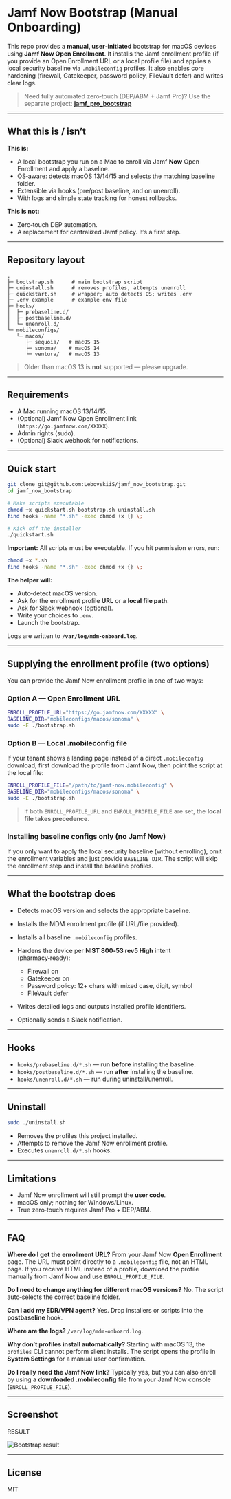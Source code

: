 # Jamf Now Bootstrap (Manual Onboarding)

This repo provides a **manual, user‑initiated** bootstrap for macOS devices using **Jamf Now Open Enrollment**. It installs the Jamf enrollment profile (if you provide an Open Enrollment URL or a local profile file) and applies a local security baseline via `.mobileconfig` profiles. It also enables core hardening (firewall, Gatekeeper, password policy, FileVault defer) and writes clear logs.

> Need fully automated zero‑touch (DEP/ABM + Jamf Pro)? Use the separate project:
> **[jamf\_pro\_bootstrap](https://github.com/LebovskiiS/jamf_pro_bootstrap)**

---

## What this is / isn’t

**This is:**

* A local bootstrap you run on a Mac to enroll via Jamf **Now** Open Enrollment and apply a baseline.
* OS‑aware: detects macOS 13/14/15 and selects the matching baseline folder.
* Extensible via hooks (pre/post baseline, and on unenroll).
* With logs and simple state tracking for honest rollbacks.

**This is not:**

* Zero‑touch DEP automation.
* A replacement for centralized Jamf policy. It’s a first step.

---

## Repository layout

```
.
├─ bootstrap.sh      # main bootstrap script
├─ uninstall.sh      # removes profiles, attempts unenroll
├─ quickstart.sh     # wrapper; auto detects OS; writes .env
├─ .env_example      # example env file
├─ hooks/
│  ├─ prebaseline.d/
│  ├─ postbaseline.d/
│  └─ unenroll.d/
└─ mobileconfigs/
   └─ macos/
      ├─ sequoia/   # macOS 15
      ├─ sonoma/    # macOS 14
      └─ ventura/   # macOS 13
```

> Older than macOS 13 is **not** supported — please upgrade.

---

## Requirements

* A Mac running macOS 13/14/15.
* (Optional) Jamf Now Open Enrollment link (`https://go.jamfnow.com/XXXXX`).
* Admin rights (sudo).
* (Optional) Slack webhook for notifications.

---

## Quick start

```bash
git clone git@github.com:LebovskiiS/jamf_now_bootstrap.git
cd jamf_now_bootstrap

# Make scripts executable
chmod +x quickstart.sh bootstrap.sh uninstall.sh
find hooks -name "*.sh" -exec chmod +x {} \;

# Kick off the installer
./quickstart.sh
```

**Important:** All scripts must be executable. If you hit permission errors, run:

```bash
chmod +x *.sh
find hooks -name "*.sh" -exec chmod +x {} \;
```

**The helper will:**

* Auto‑detect macOS version.
* Ask for the enrollment profile **URL** or a **local file path**.
* Ask for Slack webhook (optional).
* Write your choices to `.env`.
* Launch the bootstrap.

Logs are written to **`/var/log/mdm-onboard.log`**.

---

## Supplying the enrollment profile (two options)

You can provide the Jamf Now enrollment profile in one of two ways:

### Option A — Open Enrollment **URL**

```bash
ENROLL_PROFILE_URL="https://go.jamfnow.com/XXXXX" \
BASELINE_DIR="mobileconfigs/macos/sonoma" \
sudo -E ./bootstrap.sh
```

### Option B — Local **.mobileconfig** file

If your tenant shows a landing page instead of a direct `.mobileconfig` download, first download the profile from Jamf Now, then point the script at the local file:

```bash
ENROLL_PROFILE_FILE="/path/to/jamf-now.mobileconfig" \
BASELINE_DIR="mobileconfigs/macos/sonoma" \
sudo -E ./bootstrap.sh
```

> If both `ENROLL_PROFILE_URL` and `ENROLL_PROFILE_FILE` are set, the **local file takes precedence**.

### Installing baseline configs only (no Jamf Now)

If you only want to apply the local security baseline (without enrolling), omit the enrollment variables and just provide `BASELINE_DIR`. The script will skip the enrollment step and install the baseline profiles.

---

## What the bootstrap does

* Detects macOS version and selects the appropriate baseline.
* Installs the MDM enrollment profile (if URL/file provided).
* Installs all baseline `.mobileconfig` profiles.
* Hardens the device per **NIST 800‑53 rev5 High** intent (pharmacy‑ready):

  * Firewall on
  * Gatekeeper on
  * Password policy: 12+ chars with mixed case, digit, symbol
  * FileVault defer
* Writes detailed logs and outputs installed profile identifiers.
* Optionally sends a Slack notification.

---

## Hooks

* `hooks/prebaseline.d/*.sh` — run **before** installing the baseline.
* `hooks/postbaseline.d/*.sh` — run **after** installing the baseline.
* `hooks/unenroll.d/*.sh` — run during uninstall/unenroll.

---

## Uninstall

```bash
sudo ./uninstall.sh
```

* Removes the profiles this project installed.
* Attempts to remove the Jamf Now enrollment profile.
* Executes `unenroll.d/*.sh` hooks.

---

## Limitations

* Jamf Now enrollment will still prompt the **user code**.
* macOS only; nothing for Windows/Linux.
* True zero‑touch requires Jamf Pro + DEP/ABM.

---

## FAQ

**Where do I get the enrollment URL?**  From your Jamf Now **Open Enrollment** page. The URL must point directly to a `.mobileconfig` file, not an HTML page. If you receive HTML instead of a profile, download the profile manually from Jamf Now and use `ENROLL_PROFILE_FILE`.

**Do I need to change anything for different macOS versions?**  No. The script auto‑selects the correct baseline folder.

**Can I add my EDR/VPN agent?**  Yes. Drop installers or scripts into the **postbaseline** hook.

**Where are the logs?**  `/var/log/mdm-onboard.log`.

**Why don’t profiles install automatically?**  Starting with macOS 13, the `profiles` CLI cannot perform silent installs. The script opens the profile in **System Settings** for a manual user confirmation.

**Do I really need the Jamf Now link?**  Typically yes, but you can also enroll by using a **downloaded .mobileconfig** file from your Jamf Now console (`ENROLL_PROFILE_FILE`).

---

## Screenshot

RESULT

![Bootstrap result](./static/result.png)

---

## License

MIT
